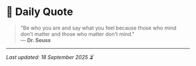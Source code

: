 # 📜 Daily Quote

> "Be who you are and say what you feel because those who mind don't matter and those who matter don't mind."  
> — **Dr. Seuss**

---

_Last updated: 18 September 2025 ⏳_
